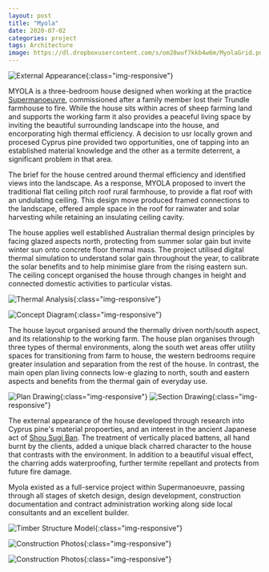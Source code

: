 ```yaml
---
layout: post
title: "Myola"
date: 2020-07-02
categories: project
tags: Architecture
image: https://dl.dropboxusercontent.com/s/om28wuf7kkb4w6m/MyolaGrid.png?dl=0
---
```


![External Appearance](https://dl.dropboxusercontent.com/s/bcalltq7f16ta8j/MyolaFacade_LARGE.png?dl=0){:class="img-responsive"}

MYOLA is a three-bedroom house designed when working at the practice [Supermanoeuvre](http://www.supermanoeuvre.com/), commissioned after a family member lost their Trundle farmhouse to fire. While the house sits within acres of sheep farming land and supports the working farm it also provides a peaceful living space by inviting the beautiful surrounding landscape into the house, and encorporating high thermal efficiency. A decision to usr locally grown and procesed Cyprus pine provided two opportunities, one of tapping into an established material knowledge and the other as a termite deterrent, a significant problem in that area. 

The brief for the house centred around thermal efficiency and identified views into the landscape. As a response, MYOLA proposed to invert the traditional flat ceiling pitch roof rural farmhouse, to provide a flat roof with an undulating ceiling. This design move produced framed connections to the landscape, offered ample space in the roof for rainwater and solar harvesting while retaining an insulating ceiling cavity.

The house applies well established Australian thermal design principles by facing glazed aspects north, protecting from summer solar gain but invite winter sun onto concrete floor thermal mass. The project utilised digital thermal simulation to understand solar gain throughout the year, to calibrate the solar benefits and to help minimise glare from the rising eastern sun. The ceiling concept organised the house through changes in height and connected domestic activities to particular vistas.

![Thermal Analysis](https://dl.dropboxusercontent.com/s/mblrwa7tdmr1030/MyolaSunlightAnalysis_LARGE.png?dl=0){:class="img-responsive"}

![Concept Diagram](https://dl.dropboxusercontent.com/s/8zwaz5z7tyoyxcv/Myolaviewconediagram_LARGE.png?dl=0){:class="img-responsive"}

The house layout organised around the thermally driven north/south aspect, and its relationship to the working farm. The house plan organises through three types of thermal environments, along the south wet areas offer utility spaces for transitioning from farm to house, the western bedrooms require greater insulation and separation from the rest of the house. In contrast, the main open plan living connects low-e glazing to north, south and eastern aspects and benefits from the thermal gain of everyday use.    

<!-- ![Poche Diagram](https://dl.dropboxusercontent.com/s/x94zpyyxzxyq4m2/MyolaPlan_2_850x423.png?dl=0){:class="img-responsive"} -->
<!-- ![Section Poche](https://dl.dropboxusercontent.com/s/sfxm7u9d0wpe6dw/MyolaSection850x423.png?dl=0){:class="img-responsive"} -->
![Plan Drawing](https://dl.dropboxusercontent.com/s/tbk9k6tbwb0xzgh/MyolaPlan_LARGE.png?dl=0){:class="img-responsive"}
![Section Drawing](https://dl.dropboxusercontent.com/s/u6s5m9tdbplpmjb/MyolaSection_LARGE.png?dl=0){:class="img-responsive"}

The external appearance of the house developed through research into Cyprus pine's material propoerties, and an interest in the ancient Japanese act of [Shou Sugi Ban](https://www.architecturaldigest.com/story/shou-sugi-ban-black-waterproof-wood-furniture). The treatment of vertically placed battens, all hand burnt by the clients, added a unique black charred character to the house that contrasts with the environment. In addition to a beautiful visual effect, the charring adds waterproofing, further termite repellant and protects from future fire damage.

<!-- ![360 degree photo](https://dl.dropboxusercontent.com/s/n790b1z64myb65w/Myola360photo_850x425.png?dl=0){:class="img-responsive"}
![Interior View](https://dl.dropboxusercontent.com/s/kfgtbtmc4klobbt/MyolaInterior_LARGE.png?dl=0){:class="img-responsive"} -->

Myola existed as a full-service project within Supermanoeuvre, passing through all stages of sketch design, design development, construction documentation and contract administration working along side local consultants and an excellent builder.

![Timber Structure Model](https://dl.dropboxusercontent.com/s/h54sswzfl60zatn/MyolaStructure_LARGE.png?dl=0){:class="img-responsive"}

![Construction Photos](https://dl.dropboxusercontent.com/s/qrlupbnznbwzkob/MyolaConstruction_2_850x423.png?dl=0){:class="img-responsive"}

![Construction Photos](https://dl.dropboxusercontent.com/s/w587tvf9747ugyz/MyolaConstruction_850x423.png?dl=0){:class="img-responsive"}

